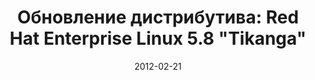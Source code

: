 ---
layout: post
title: "Обновление дистрибутива: Red Hat Enterprise Linux 5.8 \"Tikanga\""
date: 2012-02-21   
---